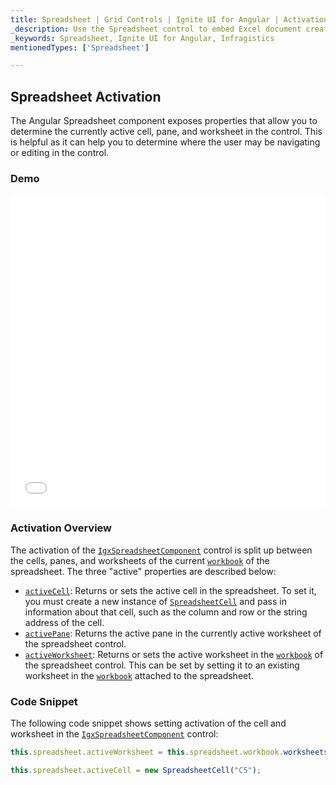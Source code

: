 ```yaml
---
title: Spreadsheet | Grid Controls | Ignite UI for Angular | Activation | Infragistics |
_description: Use the Spreadsheet control to embed Excel document creation and editing experiences right into your application.
_keywords: Spreadsheet, Ignite UI for Angular, Infragistics
mentionedTypes: ['Spreadsheet']

---
```


## Spreadsheet Activation

The Angular Spreadsheet component exposes properties that allow you to determine the currently active cell, pane, and worksheet in the control. This is helpful as it can help you to determine where the user may be navigating or editing in the control.

### Demo

<div class="sample-container loading" style="height: 500px">
    <iframe id="spreadsheet-overview-sample-iframe" src='{environment:demosBaseUrl}/spreadsheet/spreadsheet-activation' width="100%" height="100%" seamless frameBorder="0" onload="onXPlatSampleIframeContentLoaded(this);"></iframe>
</div>

<div class="divider--half"></div>

### Activation Overview

The activation of the [`IgxSpreadsheetComponent`](/angular-apis/typescript/latest/classes/igxspreadsheetcomponent.html) control is split up between the cells, panes, and worksheets of the current [`workbook`](/angular-apis/typescript/latest/classes/igxspreadsheetcomponent.html#workbook) of the spreadsheet. The three "active" properties are described below:

-   [`activeCell`](/angular-apis/typescript/latest/classes/igxspreadsheetcomponent.html#activecell): Returns or sets the active cell in the spreadsheet. To set it, you must create a new instance of [`SpreadsheetCell`](/angular-apis/typescript/latest/classes/spreadsheetcell.html) and pass in information about that cell, such as the column and row or the string address of the cell.
-   [`activePane`](/angular-apis/typescript/latest/classes/igxspreadsheetcomponent.html#activepane): Returns the active pane in the currently active worksheet of the spreadsheet control.
-   [`activeWorksheet`](/angular-apis/typescript/latest/classes/igxspreadsheetcomponent.html#activeworksheet): Returns or sets the active worksheet in the [`workbook`](/angular-apis/typescript/latest/classes/igxspreadsheetcomponent.html#workbook) of the spreadsheet control. This can be set by setting it to an existing worksheet in the [`workbook`](/angular-apis/typescript/latest/classes/igxspreadsheetcomponent.html#workbook) attached to the spreadsheet.

### Code Snippet

The following code snippet shows setting activation of the cell and worksheet in the [`IgxSpreadsheetComponent`](/angular-apis/typescript/latest/classes/igxspreadsheetcomponent.html) control:

```ts
this.spreadsheet.activeWorksheet = this.spreadsheet.workbook.worksheets(1);

this.spreadsheet.activeCell = new SpreadsheetCell("C5");
```
